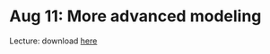 # Aug 11: More advanced modeling

Lecture: download [here](https://unmm-my.sharepoint.com/:p:/g/personal/lworthington_unm_edu/Ec7hP2sJY5ZHsEGRGxMumZ4B1j4cNhh5hJfjv4i2K1NC-A?e=VeTrya)